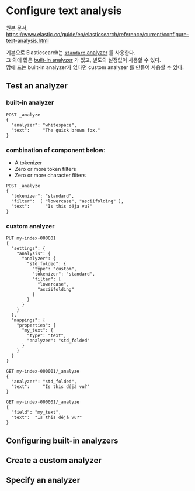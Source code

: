 # Configure text analysis
원본 문서, https://www.elastic.co/guide/en/elasticsearch/reference/current/configure-text-analysis.html

기본으로 Elasticsearch는 [`standard` analyzer][1] 를 사용한다.  
그 외에 많은 [built-in analyzer][2] 가 있고, 별도의 설정없이 사용할 수 있다.  
맘에 드는 built-in analyzer가 없다면 custom analyzer 를 만들어 사용할 수 있다.  

## Test an analyzer

### built-in analyzer
```
POST _analyze
{
  "analyzer": "whitespace",
  "text":     "The quick brown fox."
}
```

### combination of component below:
- A tokenizer
- Zero or more token filters
- Zero or more character filters

```
POST _analyze
{
  "tokenizer": "standard",
  "filter":  [ "lowercase", "asciifolding" ],
  "text":      "Is this déja vu?"
}
```

### custom analyzer 
```
PUT my-index-000001
{
  "settings": {
    "analysis": {
      "analyzer": {
        "std_folded": { 
          "type": "custom",
          "tokenizer": "standard",
          "filter": [
            "lowercase",
            "asciifolding"
          ]
        }
      }
    }
  },
  "mappings": {
    "properties": {
      "my_text": {
        "type": "text",
        "analyzer": "std_folded" 
      }
    }
  }
}

GET my-index-000001/_analyze 
{
  "analyzer": "std_folded", 
  "text":     "Is this déjà vu?"
}

GET my-index-000001/_analyze 
{
  "field": "my_text", 
  "text":  "Is this déjà vu?"
}
```

## Configuring built-in analyzers


## Create a custom analyzer

## Specify an analyzer




[1]: https://www.elastic.co/guide/en/elasticsearch/reference/current/analysis-standard-analyzer.html "Standard analyzer"
[2]: https://www.elastic.co/guide/en/elasticsearch/reference/current/analysis-analyzers.html "Built-in analyzer reference"